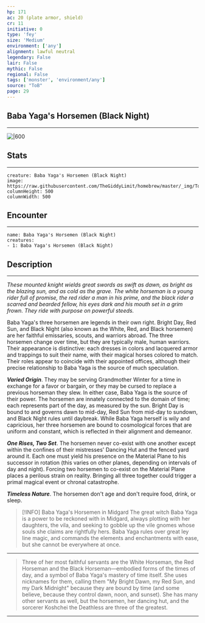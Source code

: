 ```yaml
---
hp: 171
ac: 20 (plate armor, shield)
cr: 11
initiative: 0
type: 'fey'    
size: 'Medium'
environment: ['any']
alignment: lawful neutral
legendary: False
lair: False
mythic: False
regional: False
tags: ['monster', 'environment/any']
source: "ToB"
page: 29
---
```


## Baba Yaga's Horsemen (Black Night)
---

![|600](https://raw.githubusercontent.com/TheGiddyLimit/homebrew/master/_img/ToB/Baba%20Yagas%20Horsemen.webp)

## Stats
---

```statblock
creature: Baba Yaga's Horsemen (Black Night)
image: https://raw.githubusercontent.com/TheGiddyLimit/homebrew/master/_img/ToB/token/Baba%20Yaga's%20Horsemen%20%28Black%20Night%29.png
columnHeight: 500
columnWidth: 500
```

## Encounter
---

```encounter-table
name: Baba Yaga's Horsemen (Black Night)
creatures:
- 1: Baba Yaga's Horsemen (Black Night)
```

## Description
---
_These mounted knight wields great swords as swift as dawn, as bright as the blazing sun, and as cold as the grave. The white horseman is a young rider full of promise, the red rider a man in his prime, and the black rider a scarred and bearded fellow, his eyes dark and his mouth set in a grim frown. They ride with purpose on powerful steeds._

Baba Yaga's three horsemen are legends in their own right. Bright Day, Red Sun, and Black Night (also known as the White, Red, and Black horsemen) are her faithful emissaries, scouts, and warriors abroad. The three horsemen change over time, but they are typically male, human warriors. Their appearance is distinctive: each dresses in colors and lacquered armor and trappings to suit their name, with their magical horses colored to match. Their roles appear to coincide with their appointed offices, although their precise relationship to Baba Yaga is the source of much speculation.

**_Varied Origin_**. They may be serving Grandmother Winter for a time in exchange for a favor or bargain, or they may be cursed to replace a previous horseman they slew. In either case, Baba Yaga is the source of their power. The horsemen are innately connected to the domain of time; each represents part of the day, as measured by the sun. Bright Day is bound to and governs dawn to mid-day, Red Sun from mid-day to sundown, and Black Night rules until daybreak. While Baba Yaga herself is wily and capricious, her three horsemen are bound to cosmological forces that are uniform and constant, which is reflected in their alignment and demeanor.

**_One Rises, Two Set_**. The horsemen never co-exist with one another except within the confines of their mistresses' Dancing Hut and the fenced yard around it. Each one must yield his presence on the Material Plane to his successor in rotation (this varies on other planes, depending on intervals of day and night). Forcing two horsemen to co-exist on the Material Plane places a perilous strain on reality. Bringing all three together could trigger a primal magical event or chronal catastrophe.

**_Timeless Nature_**. The horsemen don't age and don't require food, drink, or sleep.


> [!INFO] Baba Yaga's Horsemen in Midgard
>The great witch Baba Yaga is a power to be reckoned with in Midgard, always plotting with her daughters, the vila, and seeking to gobble up the vile gnomes whose souls she claims are rightfully hers. Baba Yaga rules over great ley line magic, and commands the elements and enchantments with ease, but she cannot be everywhere at once.

---

>Three of her most faithful servants are the White Horseman, the Red Horseman and the Black Horseman—embodied forms of the times of day, and a symbol of Baba Yaga's mastery of time itself. She uses nicknames for them, calling them "My Bright Dawn, my Red Sun, and my Dark Midnight" because they are bound by time (and some believe, because they control dawn, noon, and sunset). She has many other servants as well, but the horsemen, her dancing hut, and the sorcerer Koshchei the Deathless are three of the greatest.

---





